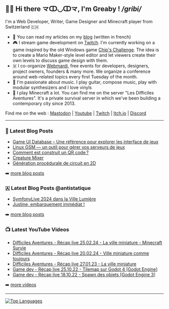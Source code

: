 ## 👋🏻 Hi there 龴ↀ◡ↀ龴, I'm Greaby ! _/gribi/_

I'm a Web Developer, Writer, Game Designer and Minecraft player from Switzerland 🇨🇭

- 📰 You can read my articles on my [blog](https://greaby.co) (written in french)
- 🎮 I stream game development on [Twitch](https://www.twitch.tv/greaby). I'm currently working on a game inspired by the old Windows game [Chip's Challenge](https://en.wikipedia.org/wiki/Chip%27s_Challenge). The idea is to create a Mario Maker-style level editor and let viewers create their own levels to discuss game design with them.
- 🇼  I co-organize [Webmardi](https://webmardi.ch/), free events for developers, designers, project owners, founders & many more. We organize a conference around web-related topics every first Tuesday of the month.
- 🎵 I'm passionate about music. I play guitar, compose music, play with modular synthesizers and I love vinyls
- 🎲 I play Minecraft a lot. You can find me on the server "Les Difficiles Aventures". It's a private survival server in which we've been building a contemporary city since 2013.

Find me on the web : [Mastodon](https://eldritch.cafe/@greaby) | [Youtube](https://www.youtube.com/c/greaby) | [Twitch](https://www.twitch.tv/greaby) | [Itch.io](https://greaby.itch.io/) | [Discord](https://discord.com/invite/7Uvszt4)

---

### 📕 Latest Blog Posts

<!-- BLOG-POST-LIST:START -->
- [Game UI Database – Une référence pour explorer les interface de jeux](https://greaby.co/game-ui-database/)
- [Linux GSM — un outil pour gérer vos serveurs de jeux](https://greaby.co/linux-gsm-un-outil-pour-gerer-vos-serveurs-de-jeux/)
- [Comment est construit un QR code ?](https://greaby.co/qr-code/)
- [Creature Mixer](https://greaby.co/creature-mixer/)
- [Génération procédurale de circuit en 2D](https://greaby.co/generation-procedurale-circuit-2d/)
<!-- BLOG-POST-LIST:END -->

➡️ [more blog posts](https://greaby.co/)

### 🇦 Latest Blog Posts @antistatique

<!-- BLOG-POST-ANTISTATIQUE:START -->
- [SymfonyLive 2024 dans la Ville Lumière](https://antistatique.net/blog/symfonylive-2024-dans-la-ville-lumiere)
- [Justine, embarquement immédiat !](https://antistatique.net/blog/justine-embarquement-immediat)
<!-- BLOG-POST-ANTISTATIQUE:END -->

➡️ [more blog posts](https://antistatique.net/blog)

### 📺 Latest YouTube Videos

<!-- YOUTUBE:START -->
- [Difficiles Aventures - Récap live 25.02.24 - La ville miniature - Minecraft Survie](https://www.youtube.com/watch?v=isJVDVX7fpc)
- [Difficiles Aventures - Récap live 20.02.24 - Ville miniature comme toujours](https://www.youtube.com/watch?v=EBAx8Y_t-Fo)
- [Difficiles Aventures - Récap live 27.01.23 - La ville miniature](https://www.youtube.com/watch?v=NRb5GsgmCio)
- [Game dev - Récap live 25.10.22 - Tilemap sur Godot 4 [Godot Engine]](https://www.youtube.com/watch?v=Bvj7eSph-Gw)
- [Game dev - Récap live 18.10.22 - Spawn des objets [Godot Engine 3]](https://www.youtube.com/watch?v=_4jZaK6-1D0)
<!-- YOUTUBE:END -->

➡️ [more videos](https://www.youtube.com/c/Greaby)

---

[![Top Languages](https://github-readme-stats.vercel.app/api/top-langs/?username=greaby&langs_count=6&layout=compact&hide=c%23,ShaderLab,HLSL,GLSL)](https://github.com/Greaby)
